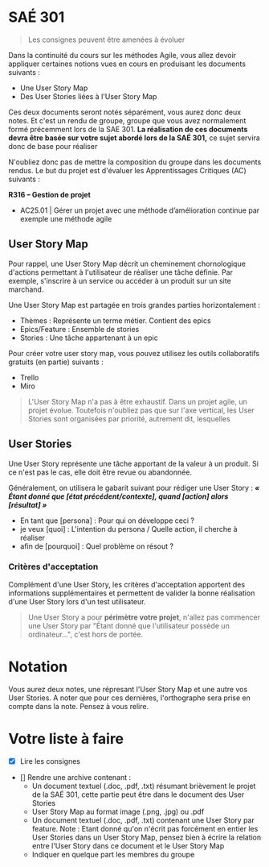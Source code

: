 # SAÉ 301

> Les consignes peuvent être amenées à évoluer

Dans la continuité du cours sur les méthodes Agile, vous allez devoir appliquer certaines notions vues en cours en produisant les documents suivants :
- Une User Story Map
- Des User Stories liées à l'User Story Map

Ces deux documents seront notés séparément, vous aurez donc deux notes. Et c'est un rendu de groupe, groupe que vous avez normalement formé précemment lors de la SAE 301. **La réalisation de ces documents devra être basée sur votre sujet abordé lors de la SAÉ 301,** ce sujet servira donc de base pour réaliser

 N'oubliez donc pas de mettre la composition du groupe dans les documents rendus. Le but du projet est d'évaluer les Apprentissages Critiques (AC) suivants : 

**R316 – Gestion de projet**
- AC25.01 | Gérer un projet avec une méthode d’amélioration continue par exemple une méthode agile

## User Story Map

Pour rappel, une User Story Map décrit un cheminement chornologique d'actions permettant à l'utilisateur de réaliser une tâche définie. Par exemple, s'inscrire à un service ou accéder à un produit sur un site marchand.

Une User Story Map est partagée en trois grandes parties horizontalement :
- Thèmes : Représente un terme métier. Contient des epics
- Epics/Feature : Ensemble de stories
- Stories : Une tâche appartenant à un epic

Pour créer votre user story map, vous pouvez utilisez les outils collaboratifs gratuits (en partie) suivants : 
- Trello
- Miro

> L'User Story Map n'a pas à être exhaustif. Dans un projet agile, un projet évolue. Toutefois n'oubliez pas que sur l'axe vertical, les User Stories sont organisées par priorité, autrement dit, lesquelles 

## User Stories

Une User Story représente une tâche apportant de la valeur à un produit. Si ce n'est pas le cas, elle doit être revue ou abandonnée.

Généralement, on utilisera le gabarit suivant pour rédiger une User Story : **_« Étant donné que [état précédent/contexte], quand [action] alors [résultat] »_**
- En tant que [persona] : Pour qui on développe ceci ?
- je veux [quoi] : L'intention du persona / Quelle action, il cherche à réaliser
- afin de [pourquoi] : Quel problème on résout ?

### Critères d'acceptation

Complément d'une User Story, les critères d'acceptation apportent des informations supplémentaires et permettent de valider la bonne réalisation d'une User Story lors d'un test utilisateur.

> Une User Story a pour **périmètre votre projet**, n'allez pas commencer une User Story par "Étant donné que l'utilisateur possède un ordinateur...", c'est hors de portée.


# Notation
Vous aurez deux notes, une répresant l'User Story Map et une autre vos User Stories. A noter que pour ces dernières, l'orthographe sera prise en compte dans la note. Pensez à vous relire.

# Votre liste à faire
- [x] Lire les consignes
- [] Rendre une archive contenant :
    - Un document textuel (.doc, .pdf, .txt) résumant brièvement le projet de la SAÉ 301, cette partie peut être dans le document des User Stories
    - User Story Map au format image (.png, .jpg) ou .pdf
    - Un document textuel (.doc, .pdf, .txt) contenant une User Story par feature. Note : Etant donné qu'on n'écrit pas forcément en entier les User Stories dans un User Story Map, pensez bien à écrire la relation entre l'User Story dans ce document et le User Story Map
    - Indiquer en quelque part les membres du groupe